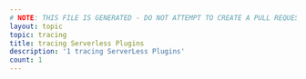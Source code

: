 ```yaml
---
# NOTE: THIS FILE IS GENERATED - DO NOT ATTEMPT TO CREATE A PULL REQUEST TO UPDATE THE DATA. 
layout: topic
topic: tracing
title: tracing Serverless Plugins
description: '1 tracing ServerLess Plugins'
count: 1
---
```

